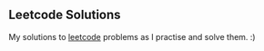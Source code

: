 ## Leetcode Solutions

My solutions to [leetcode](https://leetcode.com/) problems as I practise and solve them. :)

